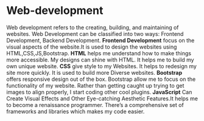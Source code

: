 # Web-development
Web development refers to the creating, building, and maintaining of websites.
Web Development can be classified into two ways:
    Frontend Development,
    Backend Development.
**Frontend Development**
    focus on the visual aspects of the website.It is used to design the websites using HTML,CSS,JS,Bootstrap.
**HTML** 
    helps me  understand how to make things more accessible. My designs can shine with HTML. It helps me to build my own unique website.
**CSS**
    give style to my Websites. It helps to redesign my site more quickly. It is used to build more Diverse websites.
**Bootstrap**
    offers responsive design out of the box. Bootstrap allow me to focus on the functionality of my website. 
   Rather than getting caught up trying to get images to align properly, I start coding other cool plugins.
**JavaScript**
     Can Create Visual Effects and Other Eye-catching Aesthetic Features.It helps me to become a renaissance programmer.
    There’s a comprehensive set of frameworks and libraries which makes my code easier.
